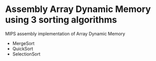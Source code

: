 Assembly Array Dynamic Memory using 3 sorting algorithms
=============

MIPS assembly implementation of Array Dynamic Memory
- MergeSort
- QuickSort
- SelectionSort
